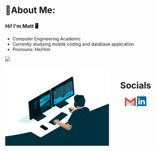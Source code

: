 <div>
    <h1>🌠About Me:</h1>
</div>

### Hi! I'm Matt 🖥️

-  Computer Engineering Academic
-  Currently studying mobile coding and database application
-  Pronouns: He/Him

<div>
    <img height="180em" src="https://github-readme-stats.vercel.app/api?username=harutetsuh&rank_icon=github&theme=dracula"/>
</div>

<div align="center"> 
    <div style="display: inline_block"><br>
        <img align="left" height="250" alt="coding-time" src="./gif/code.gif">
</div>

<div>  
    <h1 align="center">Socials</h1>
        <a href = "mailto: mtelles422@gmail.com">
          <img width="35" src="./svg/gmail.svg">
        </a>
        <a href = "https://www.linkedin.com/in/mtell-es/">
          <img width="30" src="./svg/linkedin.svg">
        </a>
</div>
